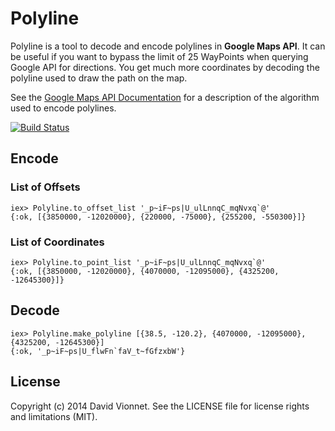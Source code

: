 # Polyline

Polyline is a tool to decode and encode polylines in **Google Maps API**. It can be useful if you want to bypass the limit of 25 WayPoints when querying Google API for directions. You get much more coordinates by decoding the polyline used to draw the path on the map.

See the [Google Maps API Documentation][1] for a description of the algorithm used to encode polylines.

[![Build Status](https://travis-ci.org/dvionnet/polyline.svg?branch=master)][2]

## Encode

### List of Offsets

```iex
iex> Polyline.to_offset_list '_p~iF~ps|U_ulLnnqC_mqNvxq`@'
{:ok, [{3850000, -12020000}, {220000, -75000}, {255200, -550300}]}

```

### List of Coordinates

```iex
iex> Polyline.to_point_list '_p~iF~ps|U_ulLnnqC_mqNvxq`@' 
{:ok, [{3850000, -12020000}, {4070000, -12095000}, {4325200, -12645300}]}
```

## Decode

```iex
iex> Polyline.make_polyline [{38.5, -120.2}, {4070000, -12095000}, {4325200, -12645300}]
{:ok, '_p~iF~ps|U_flwFn`faV_t~fGfzxbW'}
```

## License

Copyright (c) 2014 David Vionnet. See the LICENSE file for license rights and limitations (MIT).

[1]: https://developers.google.com/maps/documentation/utilities/polylinealgorithm
[2]: https://travis-ci.org/dvionnet/polyline
